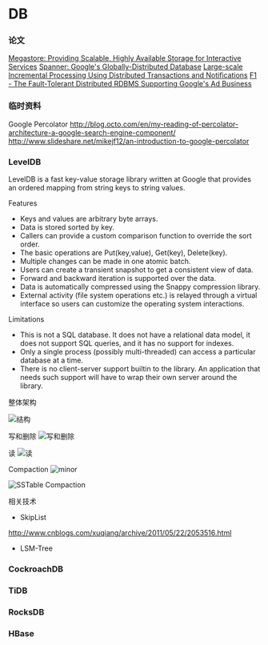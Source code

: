 # DB

### 论文

[Megastore: Providing Scalable, Highly Available Storage for Interactive Services](http://research.google.com/pubs/pub36971.html)
[Spanner: Google's Globally-Distributed Database](http://research.google.com/archive/spanner.html)
[Large-scale Incremental Processing Using Distributed Transactions and Notifications](http://research.google.com/pubs/pub36726.html)
[F1 - The Fault-Tolerant Distributed RDBMS Supporting Google's Ad Business](http://research.google.com/pubs/pub38125.html)


### 临时资料
Google Percolator
http://blog.octo.com/en/my-reading-of-percolator-architecture-a-google-search-engine-component/
http://www.slideshare.net/mikejf12/an-introduction-to-google-percolator

### LevelDB

LevelDB is a fast key-value storage library written at Google that provides an ordered mapping from string keys to string values.

Features

- Keys and values are arbitrary byte arrays.
- Data is stored sorted by key.
- Callers can provide a custom comparison function to override the sort order.
- The basic operations are Put(key,value), Get(key), Delete(key).
- Multiple changes can be made in one atomic batch.
- Users can create a transient snapshot to get a consistent view of data.
- Forward and backward iteration is supported over the data.
- Data is automatically compressed using the Snappy compression library.
- External activity (file system operations etc.) is relayed through a virtual interface so users can customize the operating system interactions.

Limitations

- This is not a SQL database. It does not have a relational data model, it does not support SQL queries, and it has no support for indexes.
- Only a single process (possibly multi-threaded) can access a particular database at a time.
- There is no client-server support builtin to the library. An application that needs such support will have to wrap their own server around the library.

整体架构

![结构](http://pic002.cnblogs.com/images/2011/274814/2011121116344075.png)

写和删除
![写和删除](http://pic002.cnblogs.com/images/2011/274814/2011121116371458.png)

读
![读](http://pic002.cnblogs.com/images/2011/274814/2011121116373065.png)

Compaction
![minor](http://pic002.cnblogs.com/images/2011/274814/2011121116374532.png)

![SSTable Compaction](http://pic002.cnblogs.com/images/2011/274814/2011121116385923.png)



相关技术

- SkipList

http://www.cnblogs.com/xuqiang/archive/2011/05/22/2053516.html

- LSM-Tree

### CockroachDB

### TiDB

### RocksDB

### HBase
